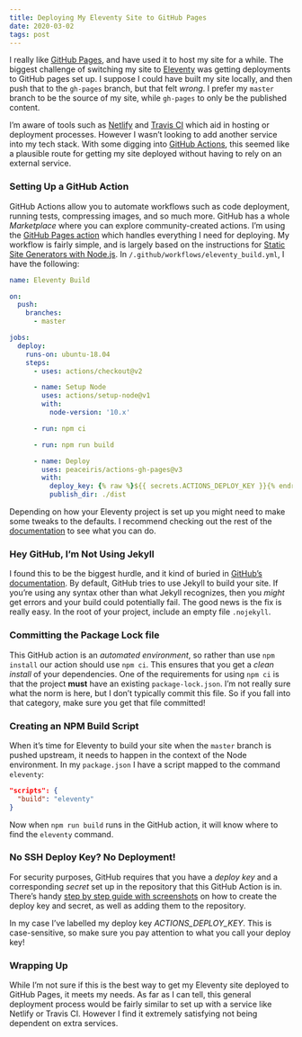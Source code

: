 ```yaml
---
title: Deploying My Eleventy Site to GitHub Pages
date: 2020-03-02
tags: post
---
```


I really like [GitHub Pages](https://pages.github.com/), and have used it to host my site for a while. The biggest challenge of switching my site to [Eleventy](https://www.11ty.dev/) was getting deployments to GitHub pages set up. I suppose I could have built my site locally, and then push that to the `gh-pages` branch, but that felt _wrong_. I prefer my `master` branch to be the source of my site, while `gh-pages` to only be the published content.

I’m aware of tools such as [Netlify](https://www.netlify.com/) and [Travis CI](https://travis-ci.com/) which aid in hosting or deployment processes. However I wasn’t looking to add another service into my tech stack. With some digging into [GitHub Actions](https://github.com/features/actions), this seemed like a plausible route for getting my site deployed without having to rely on an external service.

### Setting Up a GitHub Action

GitHub Actions allow you to automate workflows such as code deployment, running tests, compressing images, and so much more. GitHub has a whole _Marketplace_ where you can explore community-created actions. I’m using the [GitHub Pages action](https://github.com/marketplace/actions/github-pages-action) which handles everything I need for deploying. My workflow is fairly simple, and is largely based on the instructions for [Static Site Generators with Node.js](https://github.com/marketplace/actions/github-pages-action#%EF%B8%8F-static-site-generators-with-nodejs). In `/.github/workflows/eleventy_build.yml`, I have the following:

```yaml
name: Eleventy Build

on:
  push:
    branches:
      - master

jobs:
  deploy:
    runs-on: ubuntu-18.04
    steps:
      - uses: actions/checkout@v2

      - name: Setup Node
        uses: actions/setup-node@v1
        with:
          node-version: '10.x'

      - run: npm ci

      - run: npm run build

      - name: Deploy
        uses: peaceiris/actions-gh-pages@v3
        with:
          deploy_key: {% raw %}${{ secrets.ACTIONS_DEPLOY_KEY }}{% endraw %}
          publish_dir: ./dist
```

Depending on how your Eleventy project is set up you might need to make some tweaks to the defaults. I recommend checking out the rest of the [documentation](https://github.com/marketplace/actions/github-pages-action#table-of-contents) to see what you can do.

### Hey GitHub, I’m Not Using Jekyll

I found this to be the biggest hurdle, and it kind of buried in [GitHub’s documentation](https://help.github.com/en/github/working-with-github-pages/about-github-pages#static-site-generators). By default, GitHub tries to use Jekyll to build your site. If you’re using any syntax other than what Jekyll recognizes, then you _might_ get errors and your build could potentially fail. The good news is the fix is really easy. In the root of your project, include an empty file `.nojekyll`.

### Committing the Package Lock file

This GitHub action is an _automated environment_, so rather than use `npm install` our action should use `npm ci`. This ensures that you get a _clean install_ of your dependencies. One of the requirements for using `npm ci` is that the project **must** have an existing `package-lock.json`. I’m not really sure what the norm is here, but I don’t typically commit this file. So if you fall into that category, make sure you get that file committed!

### Creating an NPM Build Script

When it’s time for Eleventy to build your site when the `master` branch is pushed upstream, it needs to happen in the context of the Node environment. In my `package.json` I have a script mapped to the command `eleventy`:

```json
"scripts": {
  "build": "eleventy"
}
```

Now when `npm run build` runs in the GitHub action, it will know where to find the `eleventy` command.

### No SSH Deploy Key? No Deployment!

For security purposes, GitHub requires that you have a _deploy key_ and a corresponding _secret_ set up in the repository that this GitHub Action is in. There’s handy [step by step guide with screenshots](https://github.com/marketplace/actions/github-pages-action#%EF%B8%8F-create-ssh-deploy-key) on how to create the deploy key and secret, as well as adding them to the repository.

In my case I’ve labelled my deploy key _ACTIONS_DEPLOY_KEY_. This is case-sensitive, so make sure you pay attention to what you call your deploy key!

### Wrapping Up

While I’m not sure if this is the best way to get my Eleventy site deployed to GitHub Pages, it meets my needs. As far as I can tell, this general deployment process would be fairly similar to set up with a service like Netlify or Travis CI. However I find it extremely satisfying not being dependent on extra services.
